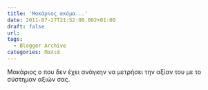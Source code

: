 ```yaml
---
title: 'Μακάριος ακόμα...'
date: 2011-07-27T21:52:00.002+01:00
draft: false
url: 
tags:
  - Blogger Archive
categories: Παλιά
---
```


Μακάριος ο που δεν έχει ανάγκην να μετρήσει την αξίαν του με το σύστημαν αξιών σας.
